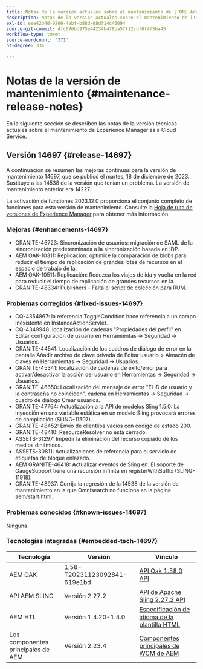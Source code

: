 ```yaml
---
title: Notas de la versión actuales sobre el mantenimiento de [!DNL Adobe Experience Manager] as a Cloud Service.
description: Notas de la versión actuales sobre el mantenimiento de [!DNL Adobe Experience Manager] as a Cloud Service.
exl-id: eee42b4d-9206-4ebf-b88d-d8df14c46094
source-git-commit: 4fc676bd975e44234b478ba57f12cbf0f4f5ba45
workflow-type: tm+mt
source-wordcount: '371'
ht-degree: 33%

---
```


# Notas de la versión de mantenimiento {#maintenance-release-notes}

En la siguiente sección se describen las notas de la versión técnicas actuales sobre el mantenimiento de Experience Manager as a Cloud Service.

## Versión 14697 {#release-14697}

A continuación se resumen las mejoras continuas para la versión de mantenimiento 14697, que se publicó el martes, 18 de diciembre de 2023. Sustituye a las 14538 de la versión que tenían un problema. La versión de mantenimiento anterior era 14227.

La activación de funciones 2023.12.0 proporciona el conjunto completo de funciones para esta versión de mantenimiento. Consulte la [Hoja de ruta de versiones de Experience Manager](https://experienceleague.adobe.com/docs/experience-manager-release-information/aem-release-updates/update-releases-roadmap.html?lang=es) para obtener más información.

### Mejoras {#enhancements-14697}

* GRANITE-46723: Sincronización de usuarios: migración de SAML de la sincronización predeterminada a la sincronización basada en IDP.
* AEM OAK-10311: Replicación: optimice la comparación de blobs para reducir el tiempo de replicación de grandes lotes de recursos en el espacio de trabajo de la.
* AEM OAK-10511: Replicación: Reduzca los viajes de ida y vuelta en la red para reducir el tiempo de replicación de grandes recursos en la.
* GRANITE-48334: Publishers - Falta el script de colección para RUM.

### Problemas corregidos {#fixed-issues-14697}

* CQ-4354867: la referencia ToggleCondition hace referencia a un campo inexistente en InstanceActionServlet.
* CQ-4349948: localización de cadenas &quot;Propiedades del perfil&quot; en Editar configuración de usuario en Herramientas → Seguridad → Usuarios.
* GRANITE-44541: Localización de los cuadros de diálogo de error en la pantalla Añadir archivo de clave privada de Editar usuario > Almacén de claves en Herramientas → Seguridad → Usuarios.
* GRANITE-45341: localización de cadenas de éxito/error para activar/desactivar la acción del usuario en Herramientas → Seguridad → Usuarios.
* GRANITE-46650: Localización del mensaje de error &quot;El ID de usuario y la contraseña no coinciden&quot;. cadena en Herramientas → Seguridad → cuadro de diálogo Crear usuarios.
* GRANITE-47764: Actualización a la API de modelos Sling 1.5.0: La inyección en una variable estática en un modelo Sling provocará errores de compilación (SLING-11507).
* GRANITE-48452: Envío de clientlibs vacíos con código de estado 200.
* GRANITE-48410: ResourceResolver no está cerrado.
* ASSETS-31297: Impedir la eliminación del recurso copiado de los medios dinámicos.
* ASSETS-30811: Actualizaciones de referencia para el servicio de etiquetas de bloque enlazado.
* AEM GRANITE-46418: Actualizar eventos de Sling en: El soporte de GaugeSupport tiene una recursión infinita en registerWithSuffix (SLING-11918).
* GRANITE-48937: Corrija la regresión de la 14538 de la versión de mantenimiento en la que Omnisearch no funciona en la página aem/start.html.

### Problemas conocidos {#known-issues-14697}

Ninguna.

### Tecnologías integradas {#embedded-tech-14697}

| Tecnología | Versión | Vínculo |
|---|---|---|
| AEM OAK | 1,58-T20231123092841-619e1bd | [API Oak 1.58.0 API](https://www.javadoc.io/doc/org.apache.jackrabbit/oak-api/1.58.0/index.html) |
| API AEM SLING | Versión 2.27.2 | [API de Apache Sling 2.27.2 API](https://www.javadoc.io/doc/org.apache.sling/org.apache.sling.api/latest/index.html) |
| AEM HTL | Versión 1.4.20-1.4.0 | [Especificación de idioma de la plantilla HTML](https://github.com/adobe/htl-spec) |
| Los componentes principales de AEM | Versión 2.23.4 | [Componentes principales de WCM de AEM](https://github.com/adobe/aem-core-wcm-components) |

